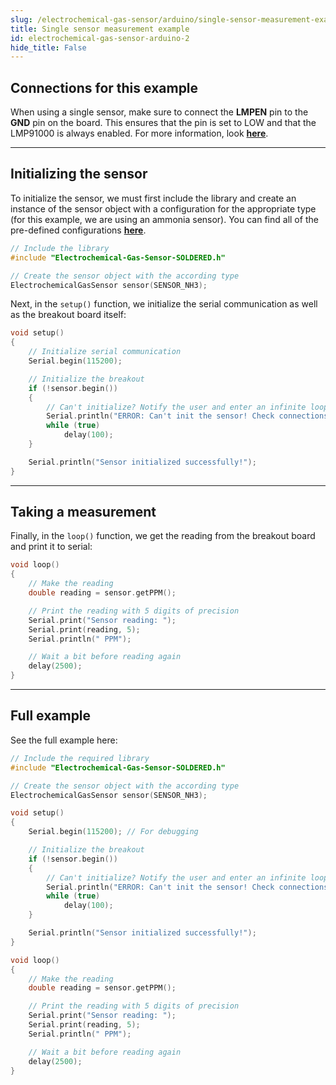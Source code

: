 ```yaml
---
slug: /electrochemical-gas-sensor/arduino/single-sensor-measurement-example
title: Single sensor measurement example
id: electrochemical-gas-sensor-arduino-2 
hide_title: False
---
```


## Connections for this example

<CenteredImage src="/img/electrochemical-gas-sensor/connections1.png" />

<InfoBox>

When using a single sensor, make sure to connect the **LMPEN** pin to the **GND** pin on the board. This ensures that the pin is set to LOW and that the LMP91000 is always enabled. For more information, look [**here**](/documentation/electrochemical-gas-sensor/hardware/#lmpen-pin-functionality).

</InfoBox>

---

## Initializing the sensor

To initialize the sensor, we must first include the library and create an instance of the sensor object with a configuration for the appropriate type (for this example, we are using an ammonia sensor). You can find all of the pre-defined configurations [**here**](https://github.com/SolderedElectronics/Soldered-Electrochemical-Gas-Sensor-Arduino-Library/blob/main/src/sensorConfigData.h).

```cpp
// Include the library
#include "Electrochemical-Gas-Sensor-SOLDERED.h"

// Create the sensor object with the according type
ElectrochemicalGasSensor sensor(SENSOR_NH3);
```

Next, in the `setup()` function, we initialize the serial communication as well as the breakout board itself:

```cpp
void setup()
{
    // Initialize serial communication
    Serial.begin(115200); 

    // Initialize the breakout
    if (!sensor.begin())
    {
        // Can't initialize? Notify the user and enter an infinite loop
        Serial.println("ERROR: Can't init the sensor! Check connections!");
        while (true)
            delay(100);
    }

    Serial.println("Sensor initialized successfully!");
}
```

<FunctionDocumentation
  functionName="sensor.begin()"
  description="Initializes the LMP91000 and ADS1115 on the board and establishes an I2C connection"
  returnDescription="Boolean value, returns true if it was successful, false if it failed"
  parameters={[]}
/>

---

## Taking a measurement

Finally, in the `loop()` function, we get the reading from the breakout board and print it to serial:

```cpp
void loop()
{
    // Make the reading
    double reading = sensor.getPPM();

    // Print the reading with 5 digits of precision
    Serial.print("Sensor reading: ");
    Serial.print(reading, 5);
    Serial.println(" PPM");

    // Wait a bit before reading again
    delay(2500);
}
```

<CenteredImage src="/img/electrochemical-gas-sensor/reading_one.png" alt="Serial monitor" caption="Serial monitor"/>

<FunctionDocumentation
  functionName="sensor.getPPM()"
  description="Makes a measurement with the ADS1115 ADC and calculates the PPM value of the measured gas"
  returnDescription="Double value, gas measurement in PPM (parts per million)"
  parameters={[]}
/>

<FunctionDocumentation
  functionName="sensor.getPPB()"
  description="Make a measurement with the ADS1115 ADC and calculate the PPB value of the measured gas"
  returnDescription="Double value, gas measurement in PPB (parts per billion)"
  parameters={[]}
/>

---

## Full example

See the full example here:

```cpp
// Include the required library
#include "Electrochemical-Gas-Sensor-SOLDERED.h"

// Create the sensor object with the according type
ElectrochemicalGasSensor sensor(SENSOR_NH3);

void setup()
{
    Serial.begin(115200); // For debugging

    // Initialize the breakout
    if (!sensor.begin())
    {
        // Can't initialize? Notify the user and enter an infinite loop
        Serial.println("ERROR: Can't init the sensor! Check connections!");
        while (true)
            delay(100);
    }

    Serial.println("Sensor initialized successfully!");
}

void loop()
{
    // Make the reading
    double reading = sensor.getPPM();

    // Print the reading with 5 digits of precision
    Serial.print("Sensor reading: ");
    Serial.print(reading, 5);
    Serial.println(" PPM");

    // Wait a bit before reading again
    delay(2500);
}
```